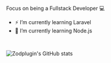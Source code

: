 Focus on being a Fullstack Developer 💻

- ⚡ I’m currently learning Laravel
- 🌠 I’m currently learning Node.js
<br> 

![Zodplugin's GitHub stats](https://github-readme-stats.vercel.app/api?username=zodplugin&show_icons=true)
